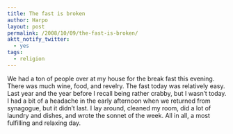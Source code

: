 ```yaml
---
title: The fast is broken
author: Harpo
layout: post
permalink: /2008/10/09/the-fast-is-broken/
aktt_notify_twitter:
  - yes
tags:
  - religion
---
```

We had a ton of people over at my house for the break fast this evening. There was much wine, food, and revelry. The fast today was relatively easy. Last year and the year before I recall being rather crabby, but I wasn&#8217;t today. I had a bit of a headache in the early afternoon when we returned from synagogue, but it didn&#8217;t last. I lay around, cleaned my room, did a lot of laundry and dishes, and wrote the sonnet of the week. All in all, a most fulfilling and relaxing day.